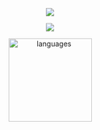 <p align="center">
    <img src="https://spotify-github-profile.vercel.app/api/view?uid=45yc0u5bhjldoswyfev2db2lb&cover_image=true"/>
</p>
<a href="https://norictech.github.io">
    <p align="center">
        <img src="https://github-profile-trophy.vercel.app/?username=norictech&column=7&theme=onedark"/>
    </p>
</a>
<a align="center" href="https://norictech.github.io">
    <p align="center">
      <img src="https://github-readme-stats.vercel.app/api/top-langs/?username=norictech&layout=compact&theme=tokyonight" alt="languages" height="165">
    </p>
</a>
